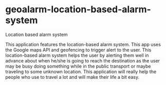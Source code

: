 # geoalarm-location-based-alarm-system
Location based alarm system

This application features the location-based alarm system. This app uses the Google maps API and geofencing to trigger alert to the user. This location-based alarm system helps the user by alerting them well in advance about when he/she is going to reach the destination as the user may be busy doing something while in the public transport or maybe traveling to some unknown location. This application will really help the people who use to travel a lot and will make their life a bit easy.
